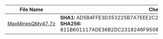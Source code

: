 |   File Name   | Checksum |
| ------------- | ------------- |
| <a href="https://github.com/lesongvi/MaxMinesQM/releases/download/v1.0.13.0/MaxMinesQMv47.7z">MaxMinesQMv47.7z</a>  | **SHA1:** AD5B4FFE3D353225B7A7EEE2C2BEC44A5D21D5CF<br/>**SHA256:** 811B601117ADE36B2DC2318246F95081797DF9B6370A336BA008070B9B2F7775  |
